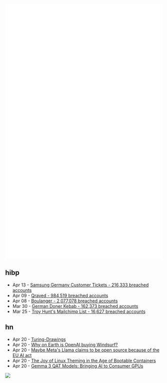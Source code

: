 ![Metrics](https://raw.githubusercontent.com/phixion/phixion/master/metrics.svg)

## hibp

<!--
for https://github.com/phixion/phixion/blob/main/.github/workflows/feeds.yml
-->
<!--START_SECTION:haveibeenpwnd-->
- Apr 13 - [Samsung Germany Customer Tickets - 216,333 breached accounts](https://haveibeenpwned.com/PwnedWebsites#SamsungGermany)
- Apr 09 - [Qraved - 984,519 breached accounts](https://haveibeenpwned.com/PwnedWebsites#Qraved)
- Apr 08 - [Boulanger - 2,077,078 breached accounts](https://haveibeenpwned.com/PwnedWebsites#Boulanger)
- Mar 30 - [German Doner Kebab - 162,373 breached accounts](https://haveibeenpwned.com/PwnedWebsites#GermanDonerKebab)
- Mar 25 - [Troy Hunt's Mailchimp List - 16,627 breached accounts](https://haveibeenpwned.com/PwnedWebsites#TroyHuntMailchimpList)
<!--END_SECTION:haveibeenpwnd-->

## hn

<!--
for https://github.com/phixion/phixion/blob/main/.github/workflows/feeds.yml
-->
<!--START_SECTION:hn-->
- Apr 20 - [Turing-Drawings](https://github.com/maximecb/Turing-Drawings)
- Apr 20 - [Why on Earth is OpenAI buying Windsurf?](https://theahura.substack.com/p/tech-things-openai-buys-windsurf)
- Apr 20 - [Maybe Meta's Llama claims to be open source because of the EU AI act](https://simonwillison.net/2025/Apr/19/llama-eu-ai-act/)
- Apr 20 - [The Joy of Linux Theming in the Age of Bootable Containers](https://blues.win/posts/joy-of-linux-theming/)
- Apr 20 - [Gemma 3 QAT Models: Bringing AI to Consumer GPUs](https://developers.googleblog.com/en/gemma-3-quantized-aware-trained-state-of-the-art-ai-to-consumer-gpus/)
<!--END_SECTION:hn-->

<!--
for https://yhype.me
-->
![](https://hit.yhype.me/github/profile?user_id=13013670)

